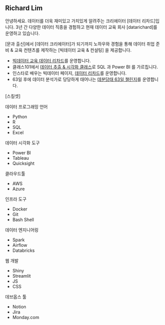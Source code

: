 ## Richard Lim

안녕하세요. 데이터를 더욱 재미있고 가치있게 알려주는 크리에이터 [데이터 리차드]입니다.
3년 간 다양한 데이터 직종을 경험하고 현재 데이터 교육 회사 [datarichard]를 운영하고 있습니다.

[문과 출신]에서 [데이터 크리에이터]가 되기까지 노하우와 경험을 통해 
데이터 취업 준비 & 교육 컨텐츠를 제작하는 [빅데이터 교육 & 컨설팅] 을 제공합니다.

- [빅데이터 교육 데이터 리차드](https://datarichard.liveklass.com/)를 운영합니다. 
- 클래스101에서 [데이터 추출 & 시각화 클래스](https://class101.net/ko/products/yse7gv1a8lmuLKa9v9sX)로 SQL 과 Power BI 를 가르칩니다.
- 인스타로 배우는 빅데이터 페이지, [데이터 리차드](https://www.instagram.com/data_richard/)를 운영합니다.
- 63일 후에 데이터 분석가로 당당하게 태어나는 [데분당태 63일 챌린지](https://datarichard.notion.site/DBDT-Challenge-05207df60cda465eac6cf478d3203231)를 운영합니다.

[스킬셋]

데이터 프로그래밍 언어
- Python
- R
- SQL
- Excel

데이터 시각화 도구
- Power BI
- Tableau
- Quicksight

클라우드툴
- AWS
- Azure

인프라 도구
- Docker
- Git
- Bash Shell

데이터 엔지니어링
- Spark
- Airflow
- Databricks

웹 개발
- Shiny
- Streamlit
- JS
- CSS

데브옵스 툴
- Notion
- Jira
- Monday.com
